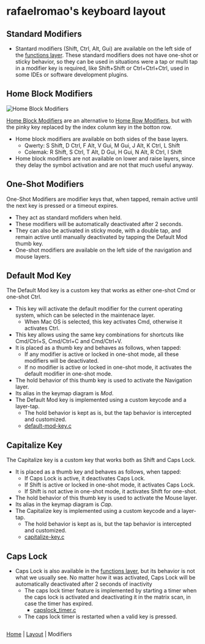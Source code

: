 # rafaelromao's keyboard layout

## Standard Modifiers

- Stantard modifiers (Shift, Ctrl, Alt, Gui) are available on the left side of the [functions layer](layers.md). These standard modifiers does not have one-shot or sticky behavior, so they can be used in situations were a tap or multi tap in a modifier key is required, like Shift+Shift or Ctrl+Ctrl+Ctrl, used in some IDEs or software development plugins.

## Home Block Modifiers


![Home Block Modifiers](https://i.imgur.com/Wjnyss9.png)

[Home Block Modifiers](https://precondition.github.io/home-row-mods#alternative-home-row-mods-layout) are an alternative to [Home Row Modifiers](https://precondition.github.io/home-row-mods), but with the pinky key replaced by the index colunm key in the botton row.

- Home block modifiers are available on both sides of the base layers.
  - Qwerty: S Shift, D Ctrl, F Alt, V Gui, M Gui, J Alt, K Ctrl, L Shift
  - Colemak: R Shift, S Ctrl, T Alt, D Gui, H Gui, N Alt, R Ctrl, I Shift
- Home block modifiers are not available on lower and raise layers, since they delay the symbol activation and are not that much useful anyway.

## One-Shot Modifiers

One-Shot Modifiers are modifier keys that, when tapped, remain active until the next key is pressed or a timeout expires. 

- They act as standard mofiders when held.
- These modifiers will be automatically deactivated after 2 seconds. 
- They can also be activated in sticky mode, with a double tap, and remain active until manually deactivated by tapping the Default Mod thumb key.
- One-shot modifiers are available on the left side of the navigation and mouse layers.

## Default Mod Key 

The Default Mod key is a custom key that works as either one-shot Cmd or one-shot Ctrl.

- This key will activate the default modifier for the current operating system, which can be selected in the maintenace layer.
    - When Mac OS is selected, this key activates Cmd, otherwise it activates Ctrl.
- This key allows using the same key combinations for shortcuts like Cmd/Ctrl+S, Cmd/Ctrl+C and Cmd/Ctrl+V.
- It is placed as a thumb key and behaves as follows, when tapped:
    - If any modifier is active or locked in one-shot mode, all these modifiers will be deactivated.
    - If no modifier is active or locked in one-shot mode, it activates the default modifier in one-shot mode.
- The hold behavior of this thumb key is used to activate the Navigation layer.
- Its alias in the keymap diagram is _Mod_.
- The Default Mod key is implemented using a custom keycode and a layer-tap.
    - The hold behavior is kept as is, but the tap behavior is intercepted and customized.
    - [default-mod-key.c](../features/default_mod_key.c)

## Capitalize Key 

The Capitalize key is a custom key that works both as Shift and Caps Lock.

- It is placed as a thumb key and behaves as follows, when tapped:
    - If Caps Lock is active, it deactivates Caps Lock.
    - If Shift is active or locked in one-shot mode, it activates Caps Lock.
    - If Shift is not active in one-shot mode, it activates Shift for one-shot.
- The hold behavior of this thumb key is used to activate the Mouse layer.
- Its alias in the keymap diagram is _Cap_.
- The Capitalize key is implemented using a custom keycode and a layer-tap.
    - The hold behavior is kept as is, but the tap behavior is intercepted and customized.
    - [capitalize-key.c](../features/capitalize_key.c)

## Caps Lock

- Caps Lock is also available in the [functions layer](layers), but its behavior is not what we usually see. No matter how it was activated, Caps Lock will be automatically deactivated after 2 seconds of inactivity
    - The caps lock timer feature is implemented by starting a timer when the caps lock is activated and deactivating it in the matrix scan, in case the timer has expired.
        - [capslock_timer.c](../features/capslock_timer.c)
    - The caps lock timer is restarted when a valid key is pressed.

##
[Home](../readme.md) | 
[Layout](layout.md) | 
Modifiers
